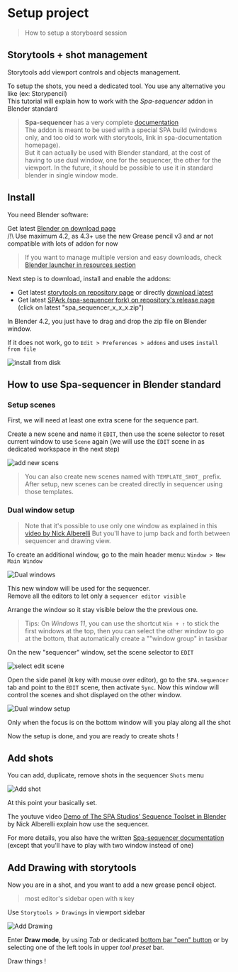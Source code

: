 # Setup project
> How to setup a storyboard session

## Storytools + shot management

Storytools add viewport controls and objects management.

To setup the shots, you need a dedicated tool.
You use any alternative you like (ex: Storypencil)  
This tutorial will explain how to work with the *Spa-sequencer* addon in Blender standard

> **Spa-sequencer** has a very complete [documentation](https://the-spa-studios.github.io/blender-spa-userdoc/)  
> The addon is meant to be used with a special SPA build (windows only, and too old to work with storytools, link in spa-documentation homepage).  
> But it can actually be used with Blender standard, at the cost of having to use dual window, one for the sequencer, the other for the viewport.
> In the future, it should be possible to use it in standard blender in single window mode.

## Install

You need Blender software:

Get latest [Blender on download page](https://www.blender.org/download/)  
/!\ Use maximum 4.2, as 4.3+ use the new Grease pencil v3 and ar not compatible with lots of addon for now

> If you want to manage multiple version and easy downloads, check [Blender launcher in resources section](./resources.md#blender-launcher)

Next step is to download, install and enable the addons:

- Get latest [storytools on repository page](https://github.com/Pullusb/storytools) or directly [download latest](https://github.com/Pullusb/storytools/archive/refs/heads/master.zip)
- Get latest [SPArk (spa-sequencer fork) on repository's release page](https://github.com/NickTiny/SPArk-sequencer-addon/releases) (click on latest "spa_sequencer_x_x_x.zip")

In Blender 4.2, you just have to drag and drop the zip file on Blender window.

If it does not work, go to `Edit > Preferences > addons` and uses `install from file`

![install from disk](../images/setup/blender_install_from_disk.png)


## How to use Spa-sequencer in Blender standard


### Setup scenes

First, we will need at least one extra scene for the sequence part.

Create a new scene and name it `EDIT`, then use the scene selector to reset current window to use `Scene` again (we will use the `EDIT` scene in as dedicated workspace in the next step)

![add new scens](../images/setup/seq_create_scenes.png)

> You can also create new scenes named with `TEMPLATE_SHOT_` prefix. After setup, new scenes can be created directly in sequencer using those templates.


### Dual window setup

> Note that it's possible to use only one window as explained in this [video by Nick Alberelli](https://youtu.be/pQwSo5sGBeY?si=Cr25klWg8ASRRP_J&t=532)
> But you'll have to jump back and forth between sequencer and drawing view.

To create an additional window, go to the main header menu: `Window > New Main Window`

![Dual windows](../images/setup/seq_dual_window.png)


This new window will be used for the sequencer.  
Remove all the editors to let only a `sequencer editor visible`

Arrange the window so it stay visible below the the previous one.

> Tips: On _Windows 11_, you can use the shortcut `Win + ↑` to stick the first windows at the top, then you can select the other window to go at the bottom, that automatically create a ""window group" in taskbar

On the new "sequencer" window, set the scene selector to `EDIT`

![select edit scene](../images/setup/seq_select_edit_scene.png)

Open the side panel (`N` key with mouse over editor), go to the `SPA.sequencer` tab and point to the `EDIT` scene, then activate `Sync`.
Now this window will control the scenes and shot displayed on the other window.

![Dual window setup](../images/setup/seq_dual_win_desc.png)

Only when the focus is on the bottom window will you play along all the shot

Now the setup is done, and you are ready to create shots !


## Add shots

You can add, duplicate, remove shots in the sequencer `Shots` menu

![Add shot](../images/setup/seq_add_shots.png)


At this point your basically set.

The youtuve video [Demo of The SPA Studios' Sequence Toolset in Blender](https://www.youtube.com/watch?v=pQwSo5sGBeY) by Nick Alberelli explain how use the sequencer.

For more details, you also have the written [Spa-sequencer documentation](https://the-spa-studios.github.io/blender-spa-userdoc/layout/#your-first-shot) (except that you'll have to play with two window instead of one)


## Add Drawing with storytools

Now you are in a shot, and you want to add a new grease pencil object.

> most editor's sidebar open with `N` key

Use `Storytools > Drawings` in viewport sidebar

![Add Drawing](../images/setup/tool_add_drawing.png)

Enter **Draw mode**, by using _Tab_ or dedicated [bottom bar "pen" button](./story-toolbar.md#set-draw-mode) or by selecting one of the left tools in upper _tool preset_ bar.


Draw things !